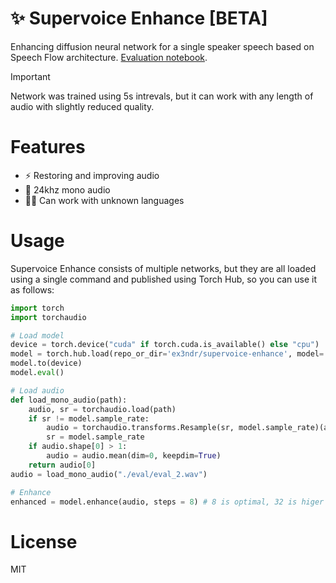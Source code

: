 # ✨ Supervoice Enhance [BETA]

Enhancing diffusion neural network for a single speaker speech based on Speech Flow architecture. [Evaluation notebook](/eval.ipynb).

> [!IMPORTANT]  
> Network was trained using 5s intrevals, but it can work with any length of audio with slightly reduced quality.

# Features

* ⚡️ Restoring and improving audio
* 🎤 24khz mono audio
* 🤹‍♂️ Can work with unknown languages

# Usage

Supervoice Enhance consists of multiple networks, but they are all loaded using a single command and published using Torch Hub, so you can use it as follows:

```python
import torch
import torchaudio

# Load model
device = torch.device("cuda" if torch.cuda.is_available() else "cpu")
model = torch.hub.load(repo_or_dir='ex3ndr/supervoice-enhance', model='enhance')
model.to(device)
model.eval()

# Load audio
def load_mono_audio(path):
    audio, sr = torchaudio.load(path)
    if sr != model.sample_rate:
        audio = torchaudio.transforms.Resample(sr, model.sample_rate)(audio)
        sr = model.sample_rate
    if audio.shape[0] > 1:
        audio = audio.mean(dim=0, keepdim=True)
    return audio[0]
audio = load_mono_audio("./eval/eval_2.wav")

# Enhance
enhanced = model.enhance(audio, steps = 8) # 8 is optimal, 32 is higer quality but sometimes it halluciante

```

# License

MIT